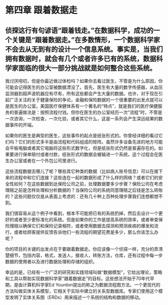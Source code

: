 第四章 跟着数据走
========================================================
## 侦探这行有句谚语“跟着钱走。”在数据科学，成功的一个关键是“跟着数据走。”在多数情形，一个数据科学家不会去从无到有的设计一个信息系统。事实是，当我们拥有数据时，就会有几个或者许多已有的系统，数据科学家面临的很大一部分挑战就是如何整合这些系统。


我讨厌唠叨，但是你最近做过体检吗？如果你去看过医生，不管是为什么原因，你可能会记得医生的办公室被数据湮没了。首先，医生有大量的数字传感器，从血压监测器到超声波机器应有尽有，所有这些都会产生大量的数据。也许，对于现在引起广泛关注的关于健康保险的争论，金融和保险数据的一个很重要的出发点就可以是医生的办公室。美国医疗保健体系有一个著名的“特点”，就是我们的医疗保健服务的普遍做法是：按照流程付钱。但你在医生的办公室经历一次“流程”时，不管是一次咨询，一次检查，一次化验，或者其它什么，这是一系列会产生深远结果的数据事件的开端。

如果你的医生是典型的医生，这些事件的起点是纸张形式的。你曾经详细的看过它们吗？它们的形式多半是由流程和代码组成的矩阵。虽然许多设备先进的地方可能会平板电脑或者其它电脑将这些形式数字化，但是纸张形式仍然是普遍存在的。如果要进行保单赔付或者付款，纸张形式的数据会被输进一个系统，这个过程会在医生办公室或者在一个外包公司里进行。

这些流程数据去哪儿了呢？哪些其它种类的数据（比如病人账号信息）可以在接下来的流程中和它们连接？这些连在一起的数据形成了什么样的网络？或者它们的安全性如何？在这些数据到达保险公司之前，处理数据要多少步骤？保险公司在考虑理赔之前是怎样处理和分析数据的？当保险公司的系统同意理赔之后钱是怎么转账的？这些问题仅仅是从表面上考虑的：还有几十种上百种处理步骤我们连想都想不到。

我们很容易从这个例子中看到，根本不可能把已有的系统扔掉，然后去设计一个更好的或者至少更标准化的系统。但是如果你的工作是提高系统的效率，或者审查保险理赔以确保它们和保险记录相符，或者使用数据去探测和预测疾病的爆发和流行，或者给顾客提供反馈告诉他们一些流程的期望花费是多少，那么你该怎么办呢？

你的项目的关键的出发点在于要跟着数据走。你应该像一个侦探一样，充分的弄清楚细节，包括内容，格式，发送人，接收人，转账方法，仓库，还有过程中每一步数据的使用者以及进行数据处理和存储的组织。

幸运的是，已经有一个广泛的研究和实践领域叫做“数据模型”，它给出理论，策略和工具以帮助实现数据科学家“跟着数据走”的目标。这些想法开始于70年代早期，是由计算机科学家Ed Yourdon提出的称之为数据流程图方法。一个更现代的方法叫做实体关系模型，它相关于实际中建立的关系型数据库。专家们使用这个模型发明了实体关系图（ERDs）用来描述一个系统的结构和数据的移动。
